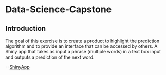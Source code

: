# Data-Science-Capstone
## Introduction

The goal of this exercise is to create a product to highlight the prediction algorithm and to provide an interface that can be accessed by others.
A Shiny app that takes as input a phrase (multiple words) in a text box input and outputs a prediction of the next word.

--[ShinyApp](https://saeedk.shinyapps.io/wordpredict/)
